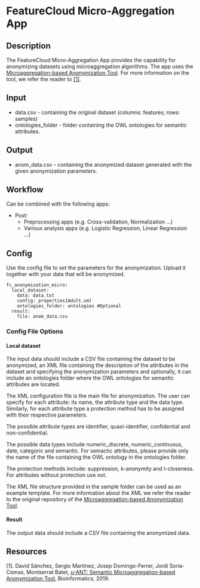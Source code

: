 # FeatureCloud Micro-Aggregation App 

## Description
The FeatureCloud Micro-Aggregation App provides the capability for anonymizing datasets using microaggregation algorithms. The app uses the  [Microaggregation-based Anonymization Tool](https://github.com/CrisesUrv/microaggregation-based_anonymization_tool). For more information on the tool, we refer the reader to [[1]](#Resources).

## Input 
- data.csv - containing the original dataset (columns: features; rows: samples)
- ontologies_folder - folder containing the OWL ontologies for semantic attributes.

## Output
- anom_data.csv - containing the anonymized dataset generated with the given anonymization parameters.

## Workflow
Can be combined with the following apps:
- Post: 
  - Preprocessing apps (e.g. Cross-validation, Normalization ...) 
  - Various analysis apps (e.g. Logistic Regression, Linear Regression ...)

## Config  
Use the config file to set the parameters for the anonymization. Upload it together with your data that will be anonymized. 

```
fc_anonymization_micro:
  local_dataset:
    data: data.txt
    config: properties1Adult.xml 
    ontologies_folder: ontologies #Optional
  result:
    file: anom_data.csv
```
### Config File Options 

#### Local dataset
The input data should include a CSV file containing the dataset to be anonymized, an XML file containing the description of the attributes in the dataset and specifying the anonymization parameters and optionally, it can include an ontologies folder where the OWL ontologies for semantic attributes are located. 

The XML configuration file is the main file for anonymization. The user can specify for each attribute: its name, the attribute type and the data type. Similarly, for each attribute type a protection method has to be assigned with their respective parameters. 

The possible attribute types are identifier, quasi-identifier, confidential and non-confidential.

The possible data types include numeric_discrete, numeric_continuous, date, categoric and semantic. For semactic attributes, please provide only the name of the file containing the OWL ontology in the ontologies folder.

The protection methods include: suppression, k-anonymity and t-closeness. For attributes without protection use not.

The XML file structure provided in the sample folder can be used as an example template. For more information about the XML we refer the reader to the original repository of the [Microaggregation-based Anonymization Tool](https://github.com/CrisesUrv/microaggregation-based_anonymization_tool).

#### Result 
The output data should include a CSV file containing the anonymized data.

## Resources

[1]. David Sánchez, Sergio Martínez, Josep Domingo-Ferrer, Jordi Soria-Comas, Montserrat Batet,
[µ-ANT: Semantic Microaggregation-based Anonymization Tool](https://doi.org/10.1093/bioinformatics/btz792), Bioinformatics, 2019.
